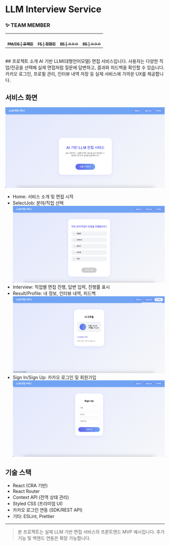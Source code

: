 # LLM Interview Service

### ✨ TEAM MEMBER
<table>
  <tbody>
    <tr>
      <td align="center"><a href="https://github.com/"><img src="https://avatars.githubusercontent.com/gtend" width="100px"; alt=""/><br /><sub><b>PM/DE | 유채민</b></sub></a><br /></td>
      <td align="center"><a href="https://github.com/jeonghyeonmin1"><img src="https://avatars.githubusercontent.com/jeonghyeonmin1" width="100px;" alt=""/><br /><sub><b>FE | 정현민</b></sub></a><br /></td>
      <td align="center"><a href="https://github.com/gtend"><img src="https://avatars.githubusercontent.com/gtend" width="100px;" alt=""/><br /><sub><b>BE | ㅇㅇㅇ</b></sub></a><br /></td>
      <td align="center"><a href="https://github.com/gtend"><img src="https://avatars.githubusercontent.com/gtend" width="100px;" alt=""/><br /><sub><b>BE | ㅇㅇㅇ</b></sub></a><br /></td>
  </tbody>
</table>
<br>
## 프로젝트 소개
AI 기반 LLM(대형언어모델) 면접 서비스입니다. 사용자는 다양한 직업/전공을 선택해 실제 면접처럼 질문에 답변하고, 결과와 피드백을 확인할 수 있습니다. 카카오 로그인, 프로필 관리, 인터뷰 내역 저장 등 실제 서비스에 가까운 UX를 제공합니다.

## 서비스 화면
![서비스 메인](public/main.png)
- Home: 서비스 소개 및 면접 시작
- SelectJob: 분야/직업 선택
![](public/Interview-list.png)
- Interview: 직업별 면접 진행, 답변 입력, 진행률 표시
- Result/Profile: 내 정보, 인터뷰 내역, 피드백
![](public/Profile.png)
- Sign In/Sign Up: 카카오 로그인 및 회원가입
![](public/SignUp.png)

## 기술 스택
- React (CRA 기반)
- React Router
- Context API (전역 상태 관리)
- Styled CSS (프리미엄 UI)
- 카카오 로그인 연동 (SDK/REST API)
- 기타: ESLint, Prettier

---

> 본 프로젝트는 실제 LLM 기반 면접 서비스의 프론트엔드 MVP 예시입니다. 추가 기능 및 백엔드 연동은 확장 가능합니다.
